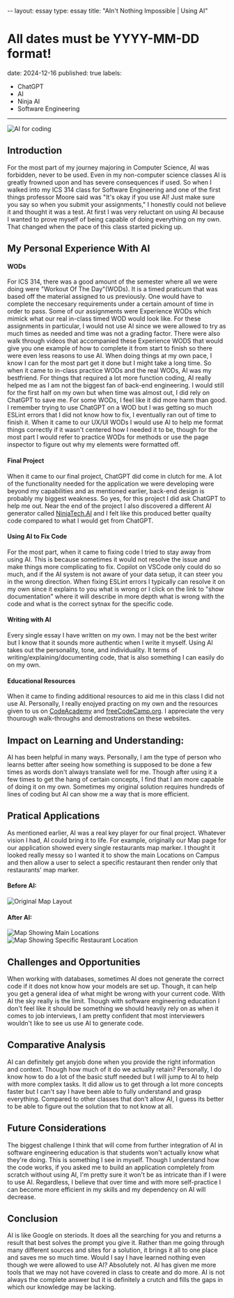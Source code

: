 --
layout: essay
type: essay
title: "AIn't Nothing Impossible | Using AI"
# All dates must be YYYY-MM-DD format!
date: 2024-12-16
published: true
labels:
  - ChatGPT
  - AI
  - Ninja AI
  - Software Engineering
---

<img src="../img/ai.png" alt="AI for coding">

<h2>Introduction</h2>
<p>For the most part of my journey majoring in Computer Science, AI was forbidden, never to be used. Even in my non-computer science classes AI is greatly frowned upon and has severe consequences if used. So when I walked into my ICS 314 class for Software Engineering and one of the first things professor Moore said was "It's okay if you use AI! Just make sure you say so when you submit your assignments," I honestly could not believe it and thought it was a test. At first I was very reluctant on using AI because I wanted to prove myself of being capable of doing everything on my own. That changed when the pace of this class started picking up.</p>

<h2>My Personal Experience With AI</h2>

<h4>WODs</h4>
<p>For ICS 314, there was a good amount of the semester where all we were doing were "Workout Of The Day"(WODs). It is a timed praticum that was based off the material assigned to us previously. One would have to complete the neccesary requirements under a certain amount of time in order to pass. Some of our assignments were Experience WODs which mimick what our real in-class timed WOD would look like. For these assignments in particular, I would not use AI since we were allowed to try as much times as needed and time was not a grading factor. There were also walk through videos that accompanied these Experience WODS that would give you one example of how to complete it from start to finish so there were even less reasons to use AI. When doing things at my own pace, I know I can for the most part get it done but I might take a long time. So when it came to in-class practice WODs and the real WODs, AI was my bestfriend. For things that required a lot more function coding, AI really helped me as I am not the biggest fan of back-end engineering. I would still for the first half on my own but when time was almost out, I did rely on ChatGPT to save me. For some WODs, I feel like it did more harm than good. I remember trying to use ChatGPT on a WOD but I was getting so much ESLint errors that I did not know how to fix, I eventually ran out of time to finish it. When it came to our UX/UI WODs I would use AI to help me format things correctly if it wasn't centered how I needed it to be, though for the most part I would refer to practice WODs for methods or use the page inspector to figure out why my elements were formatted off.</p>

<h4>Final Project</h4>
<p>When it came to our final project, ChatGPT did come in clutch for me. A lot of the functionality needed for the application we were developing were beyond my capabilities and as mentioned earlier, back-end design is probably my biggest weakness. So yes, for this project I did ask ChatGPT to help me out. Near the end of the project I also discovered a different AI generator called <a href="https://myninja.ai/">NinjaTech.AI</a> and I felt like this produced better quailty code compared to what I would get from ChatGPT.</p>

<h4>Using AI to Fix Code</h4>
<p>For the most part, when it came to fixing code I tried to stay away from using AI. This is because sometimes it would not resolve the issue and make things more complicating to fix. Copilot on VSCode only could do so much, and if the AI system is not aware of your data setup, it can steer you in the wrong direction. When fixing ESLint errors I typically can resolve it on my own since it explains to you what is wrong or I click on the link to "show documentation" where it will describe in more depth what is wrong with the code and what is the correct sytnax for the specific code.</p>

<h4>Writing with AI</h4>
<p>Every single essay I have written on my own. I may not be the best writer but I know that it sounds more authentic when I write it myself. Using AI takes out the personality, tone, and individuality. It terms of writing/explaining/documenting code, that is also something I can easily do on my own.</p>

<h4>Educational Resources</h4>
<p>When it came to finding additional resources to aid me in this class I did not use AI. Personally, I really enojyed practing on my own and the resources given to us on <a href="https://www.codecademy.com/">CodeAcademy</a> and <a href="https://www.freecodecamp.org/news/">freeCodeCamp.org</a>. I appreciate the very thourough walk-throughs and demostrations on these websites.</p>

<h2>Impact on Learning and Understanding:</h2>
<p>AI has been helpful in many ways. Personally, I am the type of person who learns better after seeing how something is supposed to be done a few times as words don't always translate well for me. Though after using it a few times to get the hang of certain concepts, I find that I am more capable of doing it on my own. Sometimes my original solution requires hundreds of lines of coding but AI can show me a way that is more efficient.</p>

<h2>Pratical Applications</h2>
<p>As mentioned earlier, AI was a real key player for our final project. Whatever vision I had, AI could bring it to life. For example, originally our Map page for our application showed every single restaurants map marker. I thought it looked really messy so I wanted it to show the main Locations on Campus and then allow a user to select a specific restaurant then render only that restaurants' map marker.</p>
<div class="row">
  <div class="col">
    <h4>Before AI:</h4>
    <img src="../img/messy.png" alt="Original Map Layout"> 
  </div>
</div>
<div class="row">
  <div class="col">
    <h4>After AI:</h4>
    <img src="../img/mainlocations.png" alt="Map Showing Main Locations"> 
    <img src="../img/individualrestaurant.png" alt="Map Showing Specific Restaurant Location">
  </div>
</div>


<h2>Challenges and Opportunities</h2>
<p>When working with databases, sometimes AI does not generate the correct code if it does not know how your models are set up. Though, it can help you get a general idea of what might be wrong with your current code. With AI the sky really is the limit. Though with software engineering education I don't feel like it should be something we should heavily rely on as when it comes to job interviews, I am pretty confident that most interviewers wouldn't like to see us use AI to generate code.</p>

<h2>Comparative Analysis</h2>
<p>AI can definitely get anyjob done when you provide the right information and context. Though how much of it do we actually retain? Personally, I do know how to do a lot of the basic stuff needed but I will jump to AI to help with more complex tasks. It did allow us to get through a lot more concepts faster but I can't say I have been able to fully understand and grasp everything. Compared to other classes that don't allow AI, I guess its better to be able to figure out the solution that to not know at all.</p>

<h2>Future Considerations</h2>
<p>The biggest challenge I think that will come from further integration of AI in software engineering education is that students won't actually know what they're doing. This is something I see in myself. Though I understand how the code works, if you asked me to build an application completely from scratch without using AI, I'm pretty sure it won't be as intricate than if I were to use AI. Regardless, I believe that over time and with more self-practice I can become more efficient in my skills and my dependency on AI will decrease.</p>

<h2>Conclusion</h2>
<p>AI is like Google on steriods. It does all the searching for you and returns a result that best solves the prompt you give it. Rather than me going through many different sources and sites for a solution, it brings it all to one place and saves me so much time. Would I say I have learned nothing even though we were allowed to use AI? Absolutely not. AI has given me more tools that we may not have covered in class to create and do more. AI is not always the complete answer but it is definitely a crutch and fills the gaps in which our knowledge may be lacking.</p>
